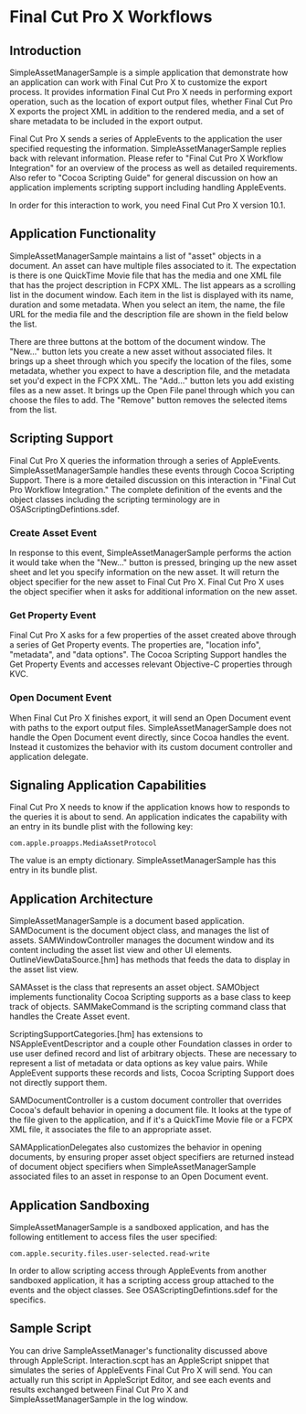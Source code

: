 # Final Cut Pro X Workflows

## Introduction

SimpleAssetManagerSample is a simple application that demonstrate how an application can work with Final Cut Pro X to customize the export process. It provides information Final Cut Pro X needs in performing export operation, such as the location of export output files, whether Final Cut Pro X exports the project XML in addition to the rendered media, and a set of share metadata to be included in the export output. 

Final Cut Pro X sends a series of AppleEvents to the application the user specified requesting the information. SimpleAssetManagerSample replies back with relevant information. Please refer to "Final Cut Pro X Workflow Integration" for an overview of the process as well as detailed requirements. Also refer to "Cocoa Scripting Guide" for general discussion on how an application implements scripting support including handling AppleEvents.

In order for this interaction to work, you need Final Cut Pro X version 10.1.


## Application Functionality

SimpleAssetManagerSample maintains a list of "asset" objects in a document.  An asset can have multiple files associated to it. The expectation is there  is one QuickTime Movie file that has the media and one XML file that has the project description in FCPX XML. The list appears as a scrolling list in the document window. Each item in the list is displayed with its name, duration and some metadata. When you select an item, the name, the file URL for the media file and the description file are shown in the field below the list.

There are three buttons at the bottom of the document window. The "New..." button lets you create a new asset without associated files. It brings up a  sheet through which you specify the location of the files, some metadata,  whether you expect to have a description file, and the metadata set you'd  expect in the FCPX XML. The "Add..." button lets you add existing files as a new asset. It brings up the Open File panel through which you can choose the files to add. The "Remove" button removes the selected items from the list.


## Scripting Support

Final Cut Pro X queries the information through a series of AppleEvents. SimpleAssetManagerSample handles these events through Cocoa Scripting Support. There is a more detailed discussion on this interaction in "Final Cut Pro Workflow Integration." The complete definition of the events and the object classes including the scripting terminology are in OSAScriptingDefintions.sdef.

### Create Asset Event
In response to this event, SimpleAssetManagerSample performs the action it would take when the "New..." button is pressed, bringing up the new asset  sheet and let you specify information on the new asset. It will return the object specifier for the new asset to Final Cut Pro X. Final Cut Pro X uses the object specifier when it asks for additional information on the new asset.

### Get Property Event
Final Cut Pro X asks for a few properties of the asset created above through a series of Get Property events. The properties are, "location info", "metadata", and "data options". The Cocoa Scripting Support handles the Get Property Events and accesses relevant Objective-C properties through KVC.

### Open Document Event
When Final Cut Pro X finishes export, it will send an Open Document event with paths to the export output files. SimpleAssetManagerSample does not handle the Open Document event directly, since Cocoa handles the event. Instead it  customizes the behavior with its custom document controller and application delegate.


## Signaling Application Capabilities

Final Cut Pro X needs to know if the application knows how to responds to the queries it is about to send. An application indicates the capability with an entry in its bundle plist with the following key:

    com.apple.proapps.MediaAssetProtocol

The value is an empty dictionary. SimpleAssetManagerSample has this entry in its bundle plist.


## Application Architecture

SimpleAssetManagerSample is a document based application. SAMDocument is the document object class, and manages the list of assets. SAMWindowController manages the document window and its content including the asset list view and other UI elements. OutlineViewDataSource.[hm] has methods that feeds the data to display in the asset list view.

SAMAsset is the class that represents an asset object. SAMObject implements functionality Cocoa Scripting supports as a base class to keep track of objects. SAMMakeCommand is the scripting command class that handles the Create Asset event.

ScriptingSupportCategories.[hm] has extensions to NSAppleEventDescriptor and a couple other Foundation classes in order to use user defined record and list of arbitrary objects. These are necessary to represent a list of metadata or  data options as key value pairs. While AppleEvent supports these records and lists, Cocoa Scripting Support does not directly support them.

SAMDocumentController is a custom document controller that overrides Cocoa's default behavior in opening a document file. It looks at the type of the file given to the application, and if it's a QuickTime Movie file or a FCPX XML  file, it associates the file to an appropriate asset.

SAMApplicationDelegates also customizes the behavior in opening documents, by  ensuring proper asset object specifiers are returned instead of document  object specifiers when SimpleAssetManagerSample associated files to an asset in response to an Open Document event.


## Application Sandboxing

SimpleAssetManagerSample is a sandboxed application, and has the following entitlement to access files the user specified:

    com.apple.security.files.user-selected.read-write

In order to allow scripting access through AppleEvents from another sandboxed application, it has a scripting access group attached to the events and the object classes. See OSAScriptingDefintions.sdef for the specifics.


## Sample Script

You can drive SampleAssetManager's functionality discussed above through AppleScript. Interaction.scpt has an AppleScript snippet that simulates the series of AppleEvents Final Cut Pro X will send. You can actually run this script in AppleScript Editor, and see each events and results exchanged between Final Cut Pro X and SimpleAssetManagerSample in the log window.



